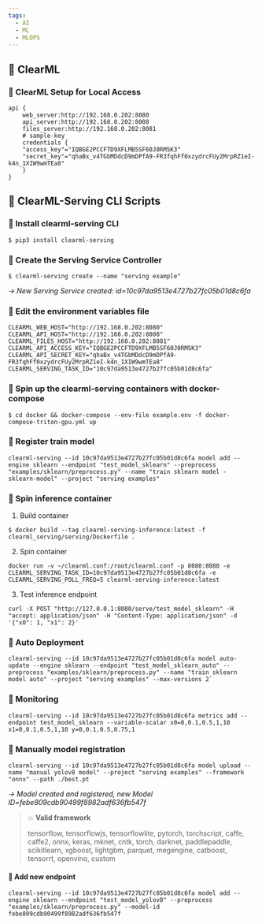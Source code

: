 ```yaml
---
tags:
  - AI
  - ML
  - MLOPS
---
```

## 🎇 ClearML

### 📌 ClearML Setup for Local Access
```
api {
    web_server:http://192.168.0.202:8080
    api_server:http://192.168.0.202:8008
    files_server:http://192.168.0.202:8081
    # sample-key
    credentials {
    "access_key"="IQBGE2PCCFTD9XFLMB5SF60J0RM5K3"
    "secret_key"="qhaBx_v4TGbMDdcD9mDPfA9-FR3fqhFf0xzydrcFUy2MrpRZ1eI-k4n_1XIW9wmTEa8"
    }
}
```

## 🎇 ClearML-Serving CLI Scripts

### 📌 Install clearml-serving CLI

```
$ pip3 install clearml-serving
```

### 📌 Create the Serving Service Controller
```
$ clearml-serving create --name "serving example"
```
*→ New Serving Service created: id=10c97da9513e4727b27fc05b01d8c6fa*

### 📌 Edit the environment variables file
```
CLEARML_WEB_HOST="http://192.168.0.202:8080"
CLEARML_API_HOST="http://192.168.0.202:8008"
CLEARML_FILES_HOST="http://192.168.0.202:8081"
CLEARML_API_ACCESS_KEY="IQBGE2PCCFTD9XFLMB5SF60J0RM5K3"
CLEARML_API_SECRET_KEY="qhaBx_v4TGbMDdcD9mDPfA9-FR3fqhFf0xzydrcFUy2MrpRZ1eI-k4n_1XIW9wmTEa8"
CLEARML_SERVING_TASK_ID="10c97da9513e4727b27fc05b01d8c6fa"
```

### 📌 Spin up the clearml-serving containers with docker-compose
```
$ cd docker && docker-compose --env-file example.env -f docker-compose-triton-gpu.yml up
```

### 📌 Register train model
```
clearml-serving --id 10c97da9513e4727b27fc05b01d8c6fa model add --engine sklearn --endpoint "test_model_sklearn" --preprocess "examples/sklearn/preprocess.py" --name "train sklearn model - sklearn-model" --project "serving examples"
```

### 📌 Spin inference container
1. Build container
```
$ docker build --tag clearml-serving-inference:latest -f clearml_serving/serving/Dockerfile .
```
2. Spin container
```
docker run -v ~/clearml.conf:/root/clearml.conf -p 8080:8080 -e CLEARML_SERVING_TASK_ID=10c97da9513e4727b27fc05b01d8c6fa -e CLEARML_SERVING_POLL_FREQ=5 clearml-serving-inference:latest
```
3. Test inference endpoint
```
curl -X POST "http://127.0.0.1:8080/serve/test_model_sklearn" -H "accept: application/json" -H "Content-Type: application/json" -d '{"x0": 1, "x1": 2}'
```

### 📌 Auto Deployment
```
clearml-serving --id 10c97da9513e4727b27fc05b01d8c6fa model auto-update --engine sklearn --endpoint "test_model_sklearn_auto" --preprocess "examples/sklearn/preprocess.py" --name "train sklearn model auto" --project "serving examples" --max-versions 2`
```

### 📌 Monitoring
```
clearml-serving --id 10c97da9513e4727b27fc05b01d8c6fa metrics add --endpoint test_model_sklearn --variable-scalar x0=0,0.1,0.5,1,10 x1=0,0.1,0.5,1,10 y=0,0.1,0.5,0.75,1
```

### 📌 Manually model registration
```
clearml-serving --id 10c97da9513e4727b27fc05b01d8c6fa model upload --name "manual yolov8 model" --project "serving examples" --framework "onnx" --path ./best.pt
```
*→ Model created and registered, new Model ID=febe809cdb90499f8982adf636fb547f*

> 💥 **Valid framework**
>
> tensorflow, tensorflowjs, tensorflowlite, pytorch, torchscript, caffe, caffe2, onnx, keras, mknet, cntk, torch, darknet, paddlepaddle, scikitlearn, xgboost, lightgbm, parquet, megengine, catboost, tensorrt, openvino, custom

#### 📌 Add new endpoint
```
clearml-serving --id 10c97da9513e4727b27fc05b01d8c6fa model add --engine sklearn --endpoint "test_model_yolov8" --preprocess "examples/sklearn/preprocess.py" --model-id febe809cdb90499f8982adf636fb547f
```

